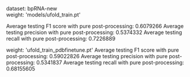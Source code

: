 dataset: bpRNA-new  
weight: 'models/ufold_train.pt'

Average testing F1 score with pure post-processing:  0.6079266
Average testing precision with pure post-processing:  0.5374332
Average testing recall with pure post-processing:  0.7226889


weight: 'ufold_train_pdbfinetune.pt'
Average testing F1 score with pure post-processing:  0.59022826
Average testing precision with pure post-processing:  0.5341837
Average testing recall with pure post-processing:  0.68155605